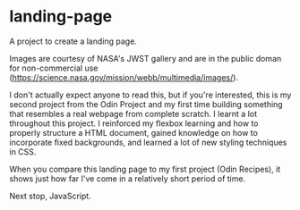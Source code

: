 # landing-page
A project to create a landing page. 

Images are courtesy of NASA's JWST gallery and are in the public doman for non-commercial use (https://science.nasa.gov/mission/webb/multimedia/images/).

I don't actually expect anyone to read this, but if you're interested, this is my second project from the Odin Project and my first time building something that resembles a real webpage from complete scratch. I learnt a lot throughout this project. I reinforced my flexbox learning and how to properly structure a HTML document, gained knowledge on how to incorporate fixed backgrounds, and learned a lot of new styling techniques in CSS.

When you compare this landing page to my first project (Odin Recipes), it shows just how far I've come in a relatively short period of time.

Next stop, JavaScript. 
